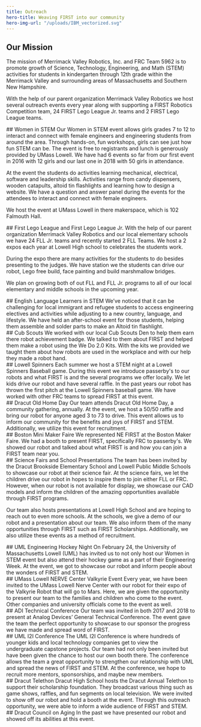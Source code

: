 ```yaml
---
title: Outreach
hero-title: Weaving FIRST into our community
hero-img-url: "/uploads/IBM_vectorized.svg"
---
```


## Our Mission
The mission of Merrimack Valley Robotics, Inc. and FRC Team 5962 is to promote growth of Science, Technology, Engineering, and Math (STEM) activities for students in kindergarten through 12th grade within the Merrimack Valley and surrounding areas of Massachusetts and Southern New Hampshire.

With the help of our parent organization Merrimack Valley Robotics we host several outreach events every year along with supporting a FIRST Robotics Competition team, 24 FIRST Lego League Jr. teams and 2 FIRST Lego League teams.
<div class="divider"></div>
## Women in STEM
Our Women in STEM event allows girls grades 7 to 12 to interact and connect with female engineers and engineering students from around the area. Through hands-on, fun workshops, girls can see just how fun STEM can be. The event is free to registrants and lunch is generously provided by UMass Lowell. We have had 6 events so far from our first event in 2016 with 12 girls and our last one in 2018 with 50 girls in attendance. 

At the event the students do activities learning mechanical, electrical, software and leadership skills. Activities range from candy dispensers, wooden catapults, altoid tin flashlights and learning how to design a website. We have a question and answer panel during the events for the attendees to interact and connect with female engineers.

We host the event at UMass Lowell in there makerspace, which is 102 Falmouth Hall.
<div class="divider"></div>
## First Lego League and First Lego League Jr.
With the help of our parent organization Merrimack Valley Robotics and our local elementary schools we have 24 FLL Jr. teams and recently started 2 FLL Teams. We host a 2 expos each year at Lowell High school to celebrates the students work. 

During the expo there are many activities for the students to do besides presenting to the judges. We have station we the students can drive our robot, Lego free build, face painting and build marshmallow bridges.

We plan on growing both of out FLL and FLL Jr. programs to all of our local elementary and middle schools in the upcoming year.
<div class="divider"></div>
## English Language Learners in STEM
We’ve noticed that it can be challenging for local immigrant and refugee students to access engineering electives and activities while adjusting to a new country, language, and lifestyle. We have held an after-school event for those students, helping them assemble and solder parts to make an Altoid tin flashlight.
<div class="divider"></div>
## Cub Scouts
We worked with our local Cub Scouts Den to help them earn there robot achievement badge. We talked to them about FIRST and helped them make a robot using the We Do 2.0 Kits. With the kits we provided we taught them about how robots are used in the workplace and with our help they made a robot hand.
<div class="divider"></div>
## Lowell Spinners
Each summer we host a STEM night at a Lowell Spinners Baseball game. During this event we introduce passerby's to our robots and what FIRST is and the several programs we offer locally. We let kids drive our robot and have several raffle. In the past years our robot has thrown the first pitch at the Lowell Spinners baseball game. We have worked with other FRC teams to spread FIRST at this event.
<div class="divider"></div>
## Dracut Old Home Day
Our team attends Dracut Old Home Day, a community gathering, annually. At the event, we host a 50/50 raffle and bring our robot for anyone aged 3 to 73 to drive. This event allows us to inform our community for the benefits and joys of FIRST and
STEM. Additionally, we utilize this event for recruitment.
<div class="divider"></div>
## Boston Mini Maker Faire
We represented NE FIRST at the Boston Maker Faire. We had a booth to present FIRST, specifically FRC to passerby's. We showed our robot and talked about what FIRST is and how you can join a FIRST team near you.
<div class="divider"></div>
## Science Fairs and School Presentations 
The team has been invited by the Dracut Brookside Elementary School and Lowell Public Middle Schools to showcase our robot at their science fair. At the science fairs, we let the children drive our robot in hopes to inspire them to join either FLL or FRC. However, when our robot is not available for display, we showcase our CAD models and inform the children of the amazing opportunities available through FIRST programs. 

Our team also hosts presentations at Lowell High School and are hoping to reach out to even more schools. At the schools, we give a demo of our robot and a presentation about our team. We also inform them of the many opportunities through FIRST such as FIRST Scholarships. Additionally, we also utilize these events as a method of recruitment.
<div class="divider"></div>
## UML Engineering Hockey Night
On February 24, the University of Massachusetts Lowell (UML) has invited us to not only host our Women in STEM event but also attend their hockey game as a part of their Engineering Week. At the event, we got to showcase our robot and inform people about the wonders of FIRST and STEM.
<div class="divider"></div>
## UMass Lowell NERVE Center Valkyrie Event
Every year, we have been invited to the UMass Lowell Nerve Center with our robot for their expo of the Valkyrie Robot that will go to Mars. Here, we are given the opportunity to present our team to the families and children who come to the event. Other companies and university officials come to the event as well.
<div class="divider"></div>
## ADI Technical Conference
Our team was invited in both 2017 and 2018 to present at Analog Devices’ General Technical Conference. The event gave the team the perfect opportunity to showcase to our sponsor the progress we have made and spread word of FIRST.
<div class="divider"></div>
## UML I2I Conference
The UML I2I Conference is where hundreds of younger kids and local technology companies get to view the undergraduate capstone projects. Our team had not only been invited but have been given the chance to host our own booth there. The conference allows the team a great opportunity to strengthen our relationship with UML and spread the news of FIRST and STEM. At the conference, we hope to recruit more mentors, sponsorships, and maybe new members.
<div class="divider"></div>
## Dracut Telethon
Dracut High School hosts the Dracut Annual Telethon to support their scholarship foundation. They broadcast various thing such
as game shows, raffles, and fun segments on local television. We were invited to show off our robot and hold a booth at the event.
Through this outreach opportunity, we were able to inform a wide audience of FIRST and STEM.
<div class="divider"></div>
## Dracut Council on Aging
In the past we have presented our robot and showed off its abilities at this event.